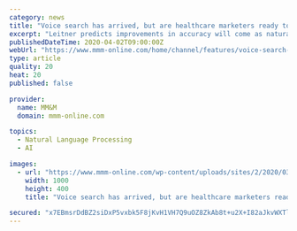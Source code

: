 ```yaml
---
category: news
title: "Voice search has arrived, but are healthcare marketers ready to take advantage?"
excerpt: "Leitner predicts improvements in accuracy will come as natural language processing systems such as BERT learn the variations of what users are saying and how they say it. “How we speak — accents, phrases, jargon — are just some examples of what has to be understood in order for AI platforms ... and that can translate to revenue growth ..."
publishedDateTime: 2020-04-02T09:00:00Z
webUrl: "https://www.mmm-online.com/home/channel/features/voice-search-has-arrived-but-are-healthcare-marketers-ready-to-take-advantage/"
type: article
quality: 20
heat: 20
published: false

provider:
  name: MM&M
  domain: mmm-online.com

topics:
  - Natural Language Processing
  - AI

images:
  - url: "https://www.mmm-online.com/wp-content/uploads/sites/2/2020/03/MMM_Web-Assets_April-2020_VoiceAI.jpg"
    width: 1000
    height: 400
    title: "Voice search has arrived, but are healthcare marketers ready to take advantage?"

secured: "x7EBmsrDdBZ2siDxP5vxbk5F8jKvH1VH7Q9uOZ8ZkAb8t+u2X+I82aJkvWXTllsY4PuhB2St4e/f/Yr2Gculrkwun924eejihXw/4mklNdxbYsaghEr4ky0NFBuEivUH+ryMZosw/b3Okjs66snkxXMwTq3l5h4qeSN6wNppL7FAXRYUxb0sYVaUzDziR+rExfD4sEQjiNXbdN2DYP8ABCJy/zNvkhf14NqEvK8LQRd6Hej9xJeH2VyFqfrkDug4ADYNxcX03dnD/6G5TDxmgceLM/qEOELjDoBmXo25EHLPXCbYYNn487Y6bhE5lgvAmqpYL/Ykbolb7bQlFNnA4Cx1i5TVl7dcpDg9bjEsJNxBjXuyn7y0SqIJ9roN1UYVrkJAd0uSXrUBhEtHjJ4ISWpLrcZGTXajjR8KJGdl5dkH5LpPoMkmoRwwSj8ztYQojZYq1bQFMUOPokgL8e91jLv1hIwcef4n37fnzrFpMZ4=;MELdE6aK6Mq++c5rYTCm6A=="
---
```


